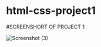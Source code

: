 # html-css-project1


#SCREENSHORT OF PROJECT 1

![Screenshot (3)](https://github.com/nidhiii112/html-css-project1/assets/117963273/82393584-426f-48fc-a6dc-ccae78d4f303)

